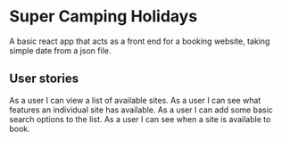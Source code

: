 # Super Camping Holidays
A basic react app that acts as a front end for a booking website, taking simple date from a json file.

## User stories
As a user I can view a list of available sites.
As a user I can see what features an individual site has available.
As a user I can add some basic search options to the list.
As a user I can see when a site is available to book.
